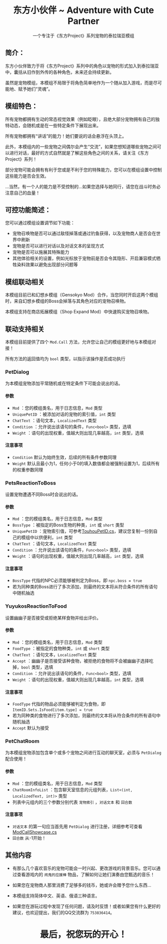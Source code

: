 <h1 align="center">东方小伙伴 ~ Adventure with Cute Partner</h1>

<div align="center">

一个专注于《东方Project》系列宠物的泰拉瑞亚模组

</div>

## 简介：

东方小伙伴致力于将《东方Project》系列中的角色以宠物的形式加入到泰拉瑞亚中，囊括从旧作到外传的各种角色，未来还会持续更新。

虽然是宠物模组，本模组不局限于将角色简单地作为一个随从加入游戏，而是尽可能地、赋予她们“灵魂”。

## 模组特色：

所有宠物都拥有生动的常态视觉效果（例如眨眼），且绝大部分宠物拥有自己的独特动态，会随机或是在一些特定条件下展现出来。

所有宠物都拥有“讲话”的能力！她们要说的话会悬浮在头顶上。

此外，本模组内的一些宠物之间偶尔会产生“交流”，如果您想知道哪些宠物之间可以进行对话，最好的方式自然就是了解这些角色之间的关系，请关注《东方Project》系列！

部分宠物可能会拥有有利于您或是不利于您的特殊能力，您可以在模组设置中控制这些能力是否会生效。

...当然，有一个人的能力是不受控制的...如果您选择与她同行，请您在战斗时务必注意自己的血量！

## 可控功能简述：

您可以通过模组设置调节如下功能：

- 宠物召唤物是否可以通过敌怪掉落或通过钓鱼获得，以及宠物商人是否会在世界中刷新
- 宠物是否可以进行对话以及对话文本的呈现方式
- 宠物是否可以施展其特殊能力
- 其他体验相关的设置，例如光标放于宠物前是否会令其隐形、开启兼容模式牺牲染料效果以避免出现部分问题等

## 模组联动相关

本模组目前已和幻想乡模组（Gensokyo Mod）合作，当您同时开启这两个模组时，来自幻想乡模组的Boss会掉落与其角色对应的宠物召唤物。

本模组支持在商店拓展模组（Shop Expand Mod）中快速购买宠物召唤物。

## 联动支持相关

本模组目前提供了四个 `Mod.Call` 方法，允许您让自己的模组更好地与本模组对接！

所有方法的返回值均为 `bool` 类型，以指示该操作是否成功执行

### PetDialog

为本模组宠物添加平常随机或在特定条件下可能会说出的话。

#### 参数

- `Mod` ：您的模组类名，用于日志信息，`Mod` 类型
- `UniquePetID` ：被添加对话的宠物的索引值，`int` 类型
- `ChatText` ：语句文本，`LocalizedText` 类型
- `Condition` ：允许说出该语句的条件，`Func<bool>` 类型，选填
- `Weight` ：语句的出现权重，值越大则出现几率越高，`int` 类型，选填

#### 注意事项

- `Condition` 默认为始终生效，后续的所有条件参数同理
- `Weight` 默认且最小为1，任何小于0的填入数值都会被强制设置为1，后续所有的权重参数同理

### PetsReactionToBoss

设置宠物遭遇不同Boss时会说出的话。

#### 参数

- `Mod` ：您的模组类名，用于日志信息，`Mod` 类型
- `BossType` ：被指定的Boss生物的种类，`int` 或 `short` 类型
- `UniquePetID` ：宠物索引值，可参考[TouhouPetID.cs](https://github.com/MineGame223/TouhouLittleFriend/blob/master/Common/TouhouPetUniqueID.cs)，建议您复制一份到自己的模组中以供便利，`int` 类型
- `ChatText` ：语句文本，`LocalizedText` 类型
- `Condition` ：允许说出该语句的条件，`Func<bool>` 类型，选填
- `Weight` ：语句的出现权重，值越大则出现几率越高，`int` 类型，选填

#### 注意事项

- `BossType` 代指的NPC必须能够被判定为Boss，即 `npc.boss = true`
- 若为同种类的Boss进行了多次添加，则最终的文本将从符合条件的所有语句中随机抽选

### YuyukosReactionToFood

设置幽幽子是否接受或拒绝某样食物并给出评价。

#### 参数

- `Mod` ：您的模组类名，用于日志信息，`Mod` 类型
- `FoodType` ：被指定的食物种类，`int` 或 `short` 类型
- `ChatText` ：语句文本，`LocalizedText` 类型
- `Accept` ：幽幽子是否接受该种食物，被拒绝的食物将不会被幽幽子选择吃掉，`bool` 类型，选填
- `Condition` ：允许说出该语句的条件，`Func<bool>` 类型，选填
- `Weight` ：语句的出现权重，值越大则出现几率越高，`int` 类型，选填

#### 注意事项

- `FoodType` 代指的物品必须能够被判定为食物，即 `ItemID.Sets.IsFood[item.type] = true`
- 若为同种类的食物进行了多次添加，则最终的文本将从符合条件的所有语句中随机抽选
- `Accept` 默认为接受

### PetChatRoom

为本模组宠物添加包含单个或多个宠物之间进行互动的聊天室，必须与 `PetDialog` 配合使用！

#### 参数

- `Mod` ：您的模组类名，用于日志信息，`Mod` 类型
- `ChatRoomInfoList` ：包含聊天室信息的元组列表，`List<(int, LocalizedText, int)>` 类型
- 列表中元组内的三个参数分别代表 `宠物索引` ，`对话文本` 和 `回合数`

#### 注意事项

- `对话文本` 的第一句应当首先用 `PetDialog` 进行注册，详细参考可查看[ModCallShowcase.cs](https://github.com/MineGame223/TouhouLittleFriend/blob/master/Common/ModSupports/ModCallShowcase.cs)
- `回合数` 从-1开始！

## 其他内容

- 有那么几个喜欢音乐的宠物可能会一时兴起、更改游戏的背景音乐。您可以通过查看游戏内的 `闹鬼的应援棒` 物品，了解如何让她们演奏由您甄选的音乐！

- 如果您在宠物商人那里消费了足够多的钱币，她或许会赠予您什么东西...

- 本模组支持简体中文、英语、俄语三种语言。

- 如果您在游玩过程中发现了任何问题，请及时反馈！或者如果您有什么更好的建议，也欢迎提出，我们的QQ交流群为 `753836414`。

<h1 align="center">最后，祝您玩的开心！</h1>
